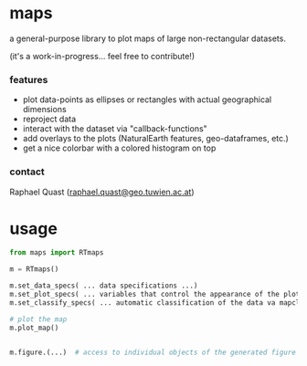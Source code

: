 # maps

a general-purpose library to plot maps of large non-rectangular datasets.

(it's a work-in-progress... feel free to contribute!)

### features
- plot data-points as ellipses or rectangles with actual geographical dimensions
- reproject data
- interact with the dataset via "callback-functions"
- add overlays to the plots (NaturalEarth features, geo-dataframes, etc.)
- get a nice colorbar with a colored histogram on top


### contact
Raphael Quast (raphael.quast@geo.tuwien.ac.at)


# usage

```python
from maps import RTmaps

m = RTmaps()

m.set_data_specs( ... data specifications ...)
m.set_plot_specs( ... variables that control the appearance of the plot ...)
m.set_classify_specs( ... automatic classification of the data va mapclassify ...)

# plot the map
m.plot_map()


m.figure.(...)  # access to individual objects of the generated figure

```
